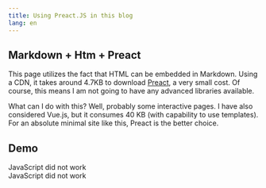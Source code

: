 ```yaml
---
title: Using Preact.JS in this blog
lang: en
---
```


## Markdown + Htm + Preact

This page utilizes the fact that HTML can be embedded in Markdown.
Using a CDN, it takes around 4.7KB to download [Preact](https://preactjs.com), a very small cost.
Of course, this means I am not going to have any advanced libraries available.

What can I do with this? Well, probably some interactive pages.
I have also considered Vue.js, but it consumes 40 KB (with capability to use templates).
For an absolute minimal site like this, Preact is the better choice.


## Demo

<div id="hello-app">JavaScript did not work</div>
<div id="form-app">JavaScript did not work</div>

<script type="module">
import { h, render, Component } from "https://cdn.jsdelivr.net/npm/preact/dist/preact.mjs"

const root = document.getElementById("app-container")

const Hello = (props) => h("b", {}, `Hello from Preact!`)

const helloRoot = document.getElementById("hello-app");
helloRoot.innerHTML = ''
render(h(Hello), helloRoot)

class HelloForm extends Component {
    state = { value: "Preact", name: "Preact" }
    onInput = (ev) => {
        this.setState({ value: ev.target.value })
    }
    onSubmit = (ev) => {
        ev.preventDefault();
        this.setState({name: this.state.value})
    }
    render() {
        return h("div", {},
            h("form",  {onSubmit: this.onSubmit},
                h("strong", {}, `Hello, [${this.state.name}]!`), 
                h("input", {type: "text", placeholder: this.state.value, onInput: this.onInput}),
                h("button", {type: "submit"}, "Update")
            )
        )
    }
}

const helloFormRoot = document.getElementById("form-app");
helloFormRoot.innerHTML = ''
render(h(HelloForm), helloFormRoot)
</script>
